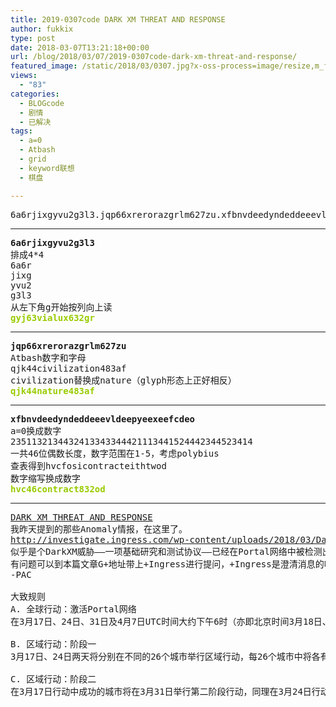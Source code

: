 ```yaml
---
title: 2019-0307code DARK XM THREAT AND RESPONSE
author: fukkix
type: post
date: 2018-03-07T13:21:18+00:00
url: /blog/2018/03/07/2019-0307code-dark-xm-threat-and-response/
featured_image: /static/2018/03/0307.jpg?x-oss-process=image/resize,m_fill,w_470,h_220
views:
  - "83"
categories:
  - BLOGcode
  - 剧情
  - 已解决
tags:
  - a=0
  - Atbash
  - grid
  - keyword联想
  - 棋盘

---
```

<pre>6a6rjixgyvu2g3l3.jqp66xrerorazgrlm627zu.xfbnvdeedyndeddeeevldeepyeexeefcdeo</pre>

<!--more-->

* * *

<pre><strong>6a6rjixgyvu2g3l3</strong>
排成4*4
6a6r
jixg
yvu2
g3l3
从左下角g开始按列向上读
<span style="color: #99cc00;"><strong>gyj63vialux632gr</strong></span></pre>

* * *

<pre><strong>jqp66xrerorazgrlm627zu
</strong>Atbash数字和字母
qjk44civilization483af
civilization替换成nature（glyph形态上正好相反）
<strong><span style="color: #99cc00;">qjk44nature483af</span></strong></pre>

* * *

<pre><strong>xfbnvdeedyndeddeeevldeepyeexeefcdeo
</strong>a=0换成数字
2351132134432413343344421113441524442344523414
一共46位偶数长度，数字范围在1-5，考虑polybius
查表得到hvcfosicontracteithtwod
数字缩写换成数字<strong>
<span style="color: #99cc00;">hvc46contract832od</span></strong></pre>

* * *

<pre><a href="http://investigate.ingress.com/2018/03/07/dark-xm-threat-and-response/">DARK XM THREAT AND RESPONSE
</a>我昨天提到的那些Anomaly情报，在这里了。
<a href="http://investigate.ingress.com/wp-content/uploads/2018/03/DarkXMThreatandResponse.pdf">http://investigate.ingress.com/wp-content/uploads/2018/03/DarkXMThreatandResponse.pdf
</a>似乎是个DarkXM威胁——一项基础研究和测试协议——已经在Portal网络中被检测出来。需要来自世界各地的特工帮忙保护Portal网络，开展应对措施并在越来越困难的行动中进行测试。
有问题可以到本篇文章G+地址带上+Ingress进行提问，+Ingress是澄清消息的唯一可信来源。
-PAC

大致规则
A. 全球行动：激活Portal网络
在3月17日、24日、31日及4月7日UTC时间大约下午6时（亦即北京时间3月18日、25日及4月1日、8日约凌晨2时），全球所有Portal的状态将会被记录下来，双方需要最大化己方Portal数量。每个计分点将给获胜方带来5分加分。

B. 区域行动：阶段一
3月17日、24日两天将分别在不同的26个城市举行区域行动，每26个城市中将各有13个城市分配给蓝绿双方，这些城市将需要在指定Portal上扎针包（至少50条），Link数量越多将会有额外奖励。每个计分点将给获胜方带来1分加分。

C. 区域行动：阶段二
在3月17日行动中成功的城市将在3月31日举行第二阶段行动，同理在3月24日行动中成功的城市对应4月7日。在第二阶段行动中，双方需要完成连接两个指定Portal的任务，这个时间窗口大约是5分钟。两个Portal距离在几百公里左右。在第一阶段中失败的城市将不会提前收到有关行动的Intel情报。该行动分值为2。</pre>